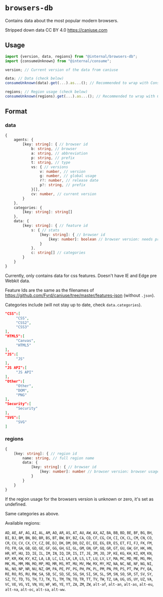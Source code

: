 # `browsers-db`

Contains data about the most popular modern browsers.

Stripped down data CC BY 4.0 https://caniuse.com

## Usage

```ts
import {version, data, regions} from "@internal/browsers-db";
import {consumeUnknown} from "@internal/consume";

version; // Current version of the data from caniuse

data; // Data (check below)
consumeUnknown(data).get(...).as...(); // Recommended to wrap with Consumer

regions; // Region usage (check below)
consumeUnknown(regions).get(...).as...(); // Recommended to wrap with Consumer
```

## Format
### data
```ts
{
	agents: {
		[key: string]: { // browser id
			b: string, // browser
			a: string, // abbreviation
			p: string, // prefix
			t: string, // type
			vs: { // versions
				v: number, // version
				g: number, // global usage
				r?: number, // release date
				p?: string, // prefix
			}[],
			cv: number, // current version
		}
	},
	categories: {
		[key: string]: string[]
	},
	data: {
		[key: string]: { // feature id
			s: { // stats
				[key: string]: { // browser id
					[key: number]: boolean // browser version: needs prefix
				}
			},
			c: string[] // categories
		}
	}
}
```

Currently, only contains data for css features.
Doesn't have IE and Edge pre Webkit data.

Feature Ids are the same as the filenames of https://github.com/Fyrd/caniuse/tree/master/features-json (without `.json`).

Categories include (will not stay up to date, check `data.categories`).
```json
"CSS":[
	 "CSS",
	 "CSS2",
	 "CSS3"
],
"HTML5":[
	 "Canvas",
	 "HTML5"
],
"JS":[
	 "JS"
],
"JS API":[
	 "JS API"
],
"Other":[
	 "Other",
	 "DOM",
	 "PNG"
],
"Security":[
	 "Security"
],
"SVG":[
	 "SVG"
]
```

### regions
```ts
{
	[key: string]: { // region id
		name: string, // full region name
		data: {
			[key: string]: { // browser id
				[key: number]: number // browser version: browser usage
			}
		}
	}
}
```

If the region usage for the browsers version is unknown or zero, it's set as undefined.

Same categories as above.

Available regions:

`AD`, `AE`, `AF`, `AG`, `AI`, `AL`, `AM`, `AO`, `AR`, `AS`, `AT`, `AU`, `AW`, `AX`, `AZ`, `BA`, `BB`, `BD`, `BE`, `BF`,
`BG`, `BH`, `BI`, `BJ`, `BM`, `BN`, `BO`, `BR`, `BS`, `BT`, `BW`, `BY`, `BZ`, `CA`, `CD`, `CF`, `CG`, `CH`, `CI`, `CK`,
`CL`, `CM`, `CN`, `CO`, `CR`, `CU`, `CV`, `CX`, `CY`, `CZ`, `DE`, `DJ`, `DK`, `DM`, `DO`, `DZ`, `EC`, `EE`, `EG`, `ER`,
`ES`, `ET`, `FI`, `FJ`, `FK`, `FM`, `FO`, `FR`, `GA`, `GB`, `GD`, `GE`, `GF`, `GG`, `GH`, `GI`, `GL`, `GM`, `GN`, `GP`,
`GQ`, `GR`, `GT`, `GU`, `GW`, `GY`, `HK`, `HN`, `HR`, `HT`, `HU`, `ID`, `IE`, `IL`, `IM`, `IN`, `IQ`, `IR`, `IS`, `IT`,
`JE`, `JM`, `JO`, `JP`, `KE`, `KG`, `KH`, `KI`, `KM`, `KN`, `KP`, `KR`, `KW`, `KY`, `KZ`, `LA`, `LB`, `LC`, `LI`, `LK`,
`LR`, `LS`, `LT`, `LU`, `LV`, `LY`, `MA`, `MC`, `MD`, `ME`, `MG`, `MH`, `MK`, `ML`, `MM`, `MN`, `MO`, `MP`, `MQ`, `MR`,
`MS`, `MT`, `MU`, `MV`, `MW`, `MX`, `MY`, `MZ`, `NA`, `NC`, `NE`, `NF`, `NG`, `NI`, `NL`, `NO`, `NP`, `NR`, `NU`, `NZ`,
`OM`, `PA`, `PE`, `PF`, `PG`, `PH`, `PK`, `PL`, `PM`, `PN`, `PR`, `PS`, `PT`, `PW`, `PY`, `QA`, `RE`, `RO`, `RS`, `RU`,
`RW`, `SA`, `SB`, `SC`, `SD`, `SE`, `SG`, `SH`, `SI`, `SK`, `SL`, `SM`, `SN`, `SO`, `SR`, `ST`, `SV`, `SY`, `SZ`, `TC`,
`TD`, `TG`, `TH`, `TJ`, `TK`, `TL`, `TM`, `TN`, `TO`, `TR`, `TT`, `TV`, `TW`, `TZ`, `UA`, `UG`, `US`, `UY`, `UZ`, `VA`,
`VC`, `VE`, `VG`, `VI`, `VN`, `VU`, `WF`, `WS`, `YE`, `YT`, `ZA`, `ZM`, `ZW`, `alt-af`, `alt-an`, `alt-as`, `alt-eu`,
`alt-na`, `alt-oc`, `alt-sa`, `alt-ww`.
